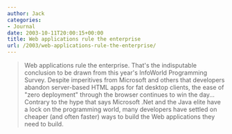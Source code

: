 ```yaml
---
author: Jack
categories:
- Journal
date: 2003-10-11T20:00:15+00:00
title: Web applications rule the enterprise
url: /2003/web-applications-rule-the-enterprise/
---
```


[][1] 
  


> Web applications rule the enterprise. That's the indisputable conclusion to be drawn from this year's InfoWorld Programming Survey. Despite imperitives from Microsoft and others that developers abandon server-based HTML apps for fat desktop clients, the ease of "zero deployment" through the browser continues to win the day&#8230;Contrary to the hype that says Microsoft .Net and the Java elite have a lock on the programming world, many developers have settled on cheaper (and often faster) ways to build the Web applications they need to build.

 [1]: http://www.infoworld.com/article/03/09/26/38FErrcode_1.html?s=feature "Developers show their independent streak, favoring Web-based apps: September 26, 2003: By Eric Knorr: Web services"